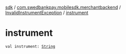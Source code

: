 [sdk](../../index.md) / [com.swedbankpay.mobilesdk.merchantbackend](../index.md) / [InvalidInstrumentException](index.md) / [instrument](./instrument.md)

# instrument

`val instrument: `[`String`](https://kotlinlang.org/api/latest/jvm/stdlib/kotlin/-string/index.html)